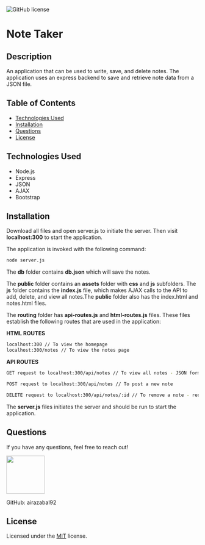 ![GitHub license](https://img.shields.io/badge/license-MIT-blue.svg)

# Note Taker

## Description

An application that can be used to write, save, and delete notes. The application uses an express backend to save and retrieve note data from a JSON file.

## Table of Contents

- [Technologies Used](#technologies-used)
- [Installation](#installation)
- [Questions](#questions)
- [License](#license)

## Technologies Used

- Node.js
- Express
- JSON
- AJAX
- Bootstrap

## Installation

Download all files and open server.js to initiate the server. Then visit <b>localhost:300</b> to start the application.

The application is invoked with the following command:

```sh
node server.js
```

The <b>db</b> folder contains <b> db.json </b> which will save the notes.

The <b>public</b> folder contains an <b>assets</b> folder with <b>css</b> and <b>js</b> subfolders. The <b>js</b> folder contains the <b>index.js</b> file, which makes AJAX calls to the API to add, delete, and view all notes.The <b>public</b> folder also has the index.html and notes.html files.

The <b>routing</b> folder has <b>api-routes.js</b> and <b>html-routes.js</b> files. These files establish the following routes that are used in the application:

<b>HTML ROUTES</b>

```sh
localhost:300 // To view the homepage
localhost:300/notes // To view the notes page
```

<b>API ROUTES</b>

```sh
GET request to localhost:300/api/notes // To view all notes - JSON format

POST request to localhost:300/api/notes // To post a new note

DELETE request to localhost:300/api/notes/:id // To remove a note - requires id of note to remove (first note is given id 1, etc.)
```

The <b>server.js</b> files initiates the server and should be run to start the application.

## Questions

If you have any questions, feel free to reach out!

 <img src="https://avatars0.githubusercontent.com/u/60761756?v=4" width="100">
  
 GitHub: airazabal92

## License

Licensed under the [MIT](https://github.com/microsoft/vscode/blob/master/LICENSE.txt) license.
